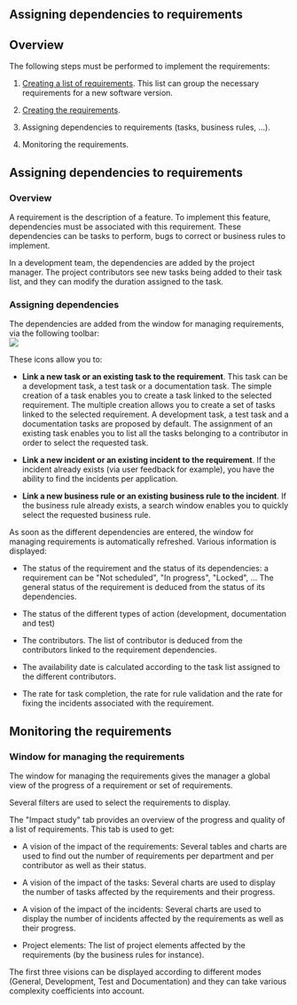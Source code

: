 
## Assigning dependencies to requirements
			



<a name="NOTE1"></a>
<a name="NOTE1_1"></a>


## Overview
<a name="overview_ELTTEXTE000130"></a>
The following steps must be performed to implement the requirements:

1. [Creating a list of requirements](../CCSuivi/3540717.md). This list can group the necessary requirements for a new software version.

2. [Creating the requirements](../CCSuivi/3540717.md).

3. Assigning dependencies to requirements (tasks, business rules, ...).

4. Monitoring the requirements.




<a name="NOTE2"></a>
<a name="NOTE2_1"></a>


## Assigning dependencies to requirements
<a name="assigning_dependencies_requirements_ELTTEXTE000154"></a>


### Overview
<a name="overview_ELTPARAGRAPHE000027"></a>

A requirement is the description of a feature. To implement this feature, dependencies must be associated with this requirement. These dependencies can be tasks to perform, bugs to correct or business rules to implement.

In a development team, the dependencies are added by the project manager. The project contributors see new tasks being added to their task list, and they can modify the duration assigned to the task.
<a name="NOTE2_2"></a>


### Assigning dependencies
<a name="assigning_dependencies_ELTPARAGRAPHE000036"></a>The dependencies are added from the window for managing requirements, via the following toolbar: <br>![](https://doc.pcsoft.fr/en-US/images/image.awp?langid=3&name=Exigences%20d%E9pendance%20-%20HC%20N%B0001.gif)


These icons allow you to:

- **Link a new task or an existing task to the requirement**. This task can be a development task, a test task or a documentation task.
	The simple creation of a task enables you to create a task linked to the selected requirement.
	The multiple creation allows you to create a set of tasks linked to the selected requirement. A development task, a test task and a documentation tasks are proposed by default.
	The assignment of an existing task enables you to list all the tasks belonging to a contributor in order to select the requested task.

- **Link a new incident or an existing incident to the requirement**. If the incident already exists (via user feedback for example), you have the ability to find the incidents per application.

- **Link a new business rule or an existing business rule to the incident**. If the business rule already exists, a search window enables you to quickly select the requested business rule.




As soon as the different dependencies are entered, the window for managing requirements is automatically refreshed. Various information is displayed:

- The status of the requirement and the status of its dependencies: a requirement can be "Not scheduled", "In progress", "Locked", ... The general status of the requirement is deduced from the status of its dependencies.

- The status of the different types of action (development, documentation and test)

- The contributors. The list of contributor is deduced from the contributors linked to the requirement dependencies.

- The availability date is calculated according to the task list assigned to the different contributors.

- The rate for task completion, the rate for rule validation and the rate for fixing the incidents associated with the requirement.




<a name="NOTE3"></a>
<a name="NOTE3_1"></a>


## Monitoring the requirements
<a name="monitoring_the_requirements_ELTTEXTE000184"></a>


### Window for managing the requirements
<a name="window_for_managing_the_requirements_ELTPARAGRAPHE000066"></a>

The window for managing the requirements gives the manager a global view of the progress of a requirement or set of requirements.

Several filters are used to select the requirements to display.  

The "Impact study" tab provides an overview of the progress and quality of a list of requirements. This tab is used to get:

- A vision of the impact of the requirements: Several tables and charts are used to find out the number of requirements per department and per contributor as well as their status.

- A vision of the impact of the tasks: Several charts are used to display the number of tasks affected by the requirements and their progress.

- A vision of the impact of the incidents: Several charts are used to display the number of incidents affected by the requirements as well as their progress.

- Project elements: The list of project elements affected by the requirements (by the business rules for instance).




The first three visions can be displayed according to different modes (General, Development, Test and Documentation) and they can take various complexity coefficients into account.


